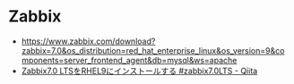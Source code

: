 # Zabbix
- https://www.zabbix.com/download?zabbix=7.0&os_distribution=red_hat_enterprise_linux&os_version=9&components=server_frontend_agent&db=mysql&ws=apache
- [Zabbix7.0 LTSをRHEL9にインストールする #zabbix7.0LTS - Qiita](https://qiita.com/mi_h/items/70e5d85838891850890d)
